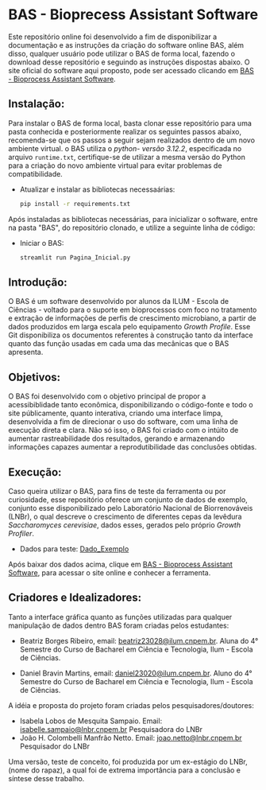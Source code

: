 # BAS - Bioprecess Assistant Software

Este repositório online foi desenvolvido a fim de disponibilizar a documentação e as instruções da criação do software online BAS, além disso, qualquer usuário pode utilizar o BAS de forma local, fazendo o download desse repositório e seguindo as instruções dispostas abaixo. O site oficial do software aqui proposto, pode ser acessado clicando em [BAS - Bioprocess Assistant Software](https://baslnbr.streamlit.app).

## Instalação:
Para instalar o BAS de forma local, basta clonar esse repositório para uma pasta conhecida e posteriormente realizar os seguintes passos abaixo, recomenda-se que os passos a seguir sejam realizados dentro de um novo ambiente virtual. o BAS utiliza o *python- versão 3.12.2*, especificada no arquivo `runtime.txt`, certifique-se de utilizar a mesma versão do Python para a criação do novo ambiente virtual para evitar problemas de compatibilidade.
  - Atualizar e instalar as bibliotecas necessaárias:
    ```bash
    pip install -r requirements.txt
    ```

Após instaladas as bibliotecas necessárias, para inicializar o software, entre na pasta "BAS", do repositório clonado, e utilize a seguinte linha de código:
  - Iniciar o BAS:
    ```bash
    streamlit run Pagina_Inicial.py
    ```

## Introdução:

O BAS é um software desenvolvido por alunos da ILUM - Escola de Ciências - voltado para o suporte em bioprocessos com foco no tratamento e extração de informações de perfis de crescimento microbiano, a partir de dados produzidos em larga escala pelo equipamento *Growth Profile*. Esse Git disponibiliza os documentos referentes à construção tanto da interface quanto das função usadas em cada uma das mecânicas que o BAS apresenta. 

## Objetivos: 

O BAS foi desenvolvido com o objetivo principal de propor a acessibiblidade tanto econômica, disponibilizando o código-fonte e todo o site públicamente, quanto interativa, criando uma interface limpa, desenvolvida a fim de direcionar o uso do software, com uma linha de execução direta e clara. Não só isso, o BAS foi criado com o intúito de aumentar rastreabilidade dos resultados, gerando e armazenando informações capazes aumentar a reprodutibilidade das conclusões obtidas. 

## Execução: 

Caso queira utilizar o BAS, para fins de teste da ferramenta ou por curiosidade, esse repositório oferece um conjunto de dados de exemplo, conjunto esse disponibilizado pelo Laboratório Nacional de Biorrenováveis (LNBr), o qual descreve o crescimento de diferentes cepas da levêdura *Saccharomyces cerevisiae*, dados esses, gerados pelo próprio *Growth Profiler*. 

  - Dados para teste: [Dado_Exemplo](https://github.com/BioAssis/BAS/raw/78dd27fbabf2e9686b8a4159adeab77470470cab/Exemplo_dados/Dados_teste_BAS.xlsx)

Após baixar dos dados acima, clique em [BAS - Bioprocess Assistant Software](https://baslnbr.streamlit.app), para acessar o site online e conhecer a ferramenta.

## Criadores e Idealizadores:
Tanto a interface gráfica quanto as funções utilizadas para qualquer manipulação de dados dentro BAS foram criadas pelos estudantes: 
  - Beatriz Borges Ribeiro, email: beatriz23028@ilum.cnpem.br.
    Aluna do 4° Semestre do Curso de Bacharel em Ciência e Tecnologia, Ilum - Escola de Ciências.
    
  - Daniel Bravin Martins, email: daniel23020@ilum.cnpem.br.
    Aluno do 4° Semestre do Curso de Bacharel em Ciência e Tecnologia, Ilum - Escola de Ciências.

A idéia e proposta do projeto foram criadas pelos pesquisadores/doutores:
  - Isabela Lobos de Mesquita Sampaio. Email: isabelle.sampaio@lnbr.cnpem.br Pesquisadora do LNBr
  - João H. Colombelli Manfrão Netto. Email: joao.netto@lnbr.cnpem.br  Pesquisador do LNBr

Uma versão, teste de conceito, foi produzida por um ex-estágio do LNBr, (nome do rapaz), a qual foi de extrema importância para a conclusão e síntese desse trabalho. 
